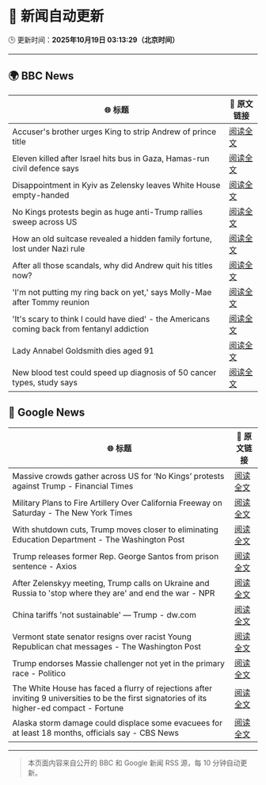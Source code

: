 # 🧠 新闻自动更新

🕒 更新时间：**2025年10月19日 03:13:29（北京时间）**

---

## 🌍 BBC News

| 🌐 标题 | 🔗 原文链接 |
|--------|-------------|
| Accuser's brother urges King to strip Andrew of prince title | [阅读全文](https://www.bbc.com/news/articles/cdegkd00yz3o?at_medium=RSS&at_campaign=rss) |
| Eleven killed after Israel hits bus in Gaza, Hamas-run civil defence says | [阅读全文](https://www.bbc.com/news/articles/cpv1nk7dy4yo?at_medium=RSS&at_campaign=rss) |
| Disappointment in Kyiv as Zelensky leaves White House empty-handed | [阅读全文](https://www.bbc.com/news/articles/cn97gjqgq9po?at_medium=RSS&at_campaign=rss) |
| No Kings protests begin as huge anti-Trump rallies sweep across US | [阅读全文](https://www.bbc.com/news/articles/c93xgyp1zv4o?at_medium=RSS&at_campaign=rss) |
| How an old suitcase revealed a hidden family fortune, lost under Nazi rule | [阅读全文](https://www.bbc.com/news/articles/c33pvlez6yjo?at_medium=RSS&at_campaign=rss) |
| After all those scandals, why did Andrew quit his titles now? | [阅读全文](https://www.bbc.com/news/articles/c3ep8gd1qv3o?at_medium=RSS&at_campaign=rss) |
| 'I'm not putting my ring back on yet,' says Molly-Mae after Tommy reunion | [阅读全文](https://www.bbc.com/news/articles/cg43lg3p7wno?at_medium=RSS&at_campaign=rss) |
| 'It's scary to think I could have died' - the Americans coming back from fentanyl addiction | [阅读全文](https://www.bbc.com/news/articles/cm2e471159vo?at_medium=RSS&at_campaign=rss) |
| Lady Annabel Goldsmith dies aged 91 | [阅读全文](https://www.bbc.com/news/articles/cn40xq2xgn5o?at_medium=RSS&at_campaign=rss) |
| New blood test could speed up diagnosis of 50 cancer types, study says | [阅读全文](https://www.bbc.com/news/articles/c205g21n1zzo?at_medium=RSS&at_campaign=rss) |

## 📰 Google News

| 🌐 标题 | 🔗 原文链接 |
|--------|-------------|
| Massive crowds gather across US for ‘No Kings’ protests against Trump - Financial Times | [阅读全文](https://news.google.com/rss/articles/CBMicEFVX3lxTFBneGEyc3RWYTlBUmw4QTRHdDVRbFc1cU1keTZiZmdmbVMyNzAxcDM3bk9SS01LTDE0S3BHRXg5cUdtMUtsOTRQc2cxdWVWSWN2R1B1TFlabC1DSjlJUHJPTThwU1dvQVFKLWV1Q2JhV0k?oc=5) |
| Military Plans to Fire Artillery Over California Freeway on Saturday - The New York Times | [阅读全文](https://news.google.com/rss/articles/CBMifkFVX3lxTE5iYlBQZVkyYWdXZWdtZ1lVZ0Jxbmc5QVlQQVVueUZ6MmQ1NlJBcXFlRVA3LTcxTC1ZMHdxeGRFMnRZMkhnNTF1amYwTGNVbmZyY0tCb1JSOGRvS1RzSzZadkZ1WGhpaXFKRHlVblBZMkVpTUN4bXVZNy04QUJMQQ?oc=5) |
| With shutdown cuts, Trump moves closer to eliminating Education Department - The Washington Post | [阅读全文](https://news.google.com/rss/articles/CBMijAFBVV95cUxOTkdCOU9SdjM1dEpsdVJxN3hleUc2U0VkN3ZVNGlBaUdLM3Z5aWZ5NU82OElDVW85UzlwZ0VpRUZJdEsxQ2dFNU9EMHUzWHR0dEFQTmFOelhDV1RQT0E1YW1QemJhNlptdl9oaUs0b2pEZlJuQjB6cTUtNzZTcDBQdG1Xd05QRWNvb0JGVQ?oc=5) |
| Trump releases former Rep. George Santos from prison sentence - Axios | [阅读全文](https://news.google.com/rss/articles/CBMie0FVX3lxTE56ekNHQVBXLXVnWEZCUzhrMXJtR0ZuSTZBbmtRbUw0UFB1bkJ3V2dhUWtTQ0QwUDlLaTN2eFAxdkdMNmgwNmQzeUxReWQ3VWRWY3gzcEFVMm8wdVZSVlRpeEhFeFVvZEVUdVJDUTVpSU5mWUw0MXRnWjQ2NA?oc=5) |
| After Zelenskyy meeting, Trump calls on Ukraine and Russia to 'stop where they are' and end the war - NPR | [阅读全文](https://news.google.com/rss/articles/CBMikAFBVV95cUxNaEZKNnFKR0lWa0ZNV0I4N0lYMkZkZG9yQUFYRGcySmw3VjJQOE0xZzByWnl0aDdrN1VoWWptWS1MRnV3UUlmSk9qdEtUOVozUFJKU1Z6cUdIYWdXUFlxNElIUzlvR1ZYTjFNWnJJRURleXYxUkN5RWltMUNNWVJJNGNxWVNQZXcwMjNVZnZHdm0?oc=5) |
| China tariffs 'not sustainable' — Trump - dw.com | [阅读全文](https://news.google.com/rss/articles/CBMid0FVX3lxTE5kVF9CUE56RXBhY2V3MFdEN1dLVGsyc1diQk1rN3BHSzBJVlhCeFE5S1QxOFF0RFNYMkdqM1pDS04ydFRuMngwd0JoZWYyNkdLUjJDSmYyLW80ZmYxSmF5blJrVWRtOWxvMGJ1eTJFRTM2QUVxVmlZ0gF3QVVfeXFMTUNKUnBEdktOVTZrbGhGVDUwcWNUX3RBSzkwNzlidjdpNFRRQ1RuZDR0M3ZfQWMwX3I4SEVCVElCQmdGSFBGa080LTJjQjhKWmFLX1hfY3pQX2cxOWlBRkI5Qjd1NzZkQnRIaGVIWnRFT3Nrdk02bTg?oc=5) |
| Vermont state senator resigns over racist Young Republican chat messages - The Washington Post | [阅读全文](https://news.google.com/rss/articles/CBMingFBVV95cUxQY21BV0txRzhuY2RDX0h2OUVOaS1ZTlpUMk9qNVh1bkRsT1dWaENwU3B5XzNnN1d5YzhDTUQ1Q3JaMFdKV1pEOUdZUElGaVdZbFFxMl96czdzYi1RQW9WbWR4eWg3R2hEaDF5blA2UmlKdjFxYW81Q3R0VDNDS01NQ2tGRWlOaV9OLWFaLXgtM2VjTnp3cG5NTFFmZWZ4dw?oc=5) |
| Trump endorses Massie challenger not yet in the primary race - Politico | [阅读全文](https://news.google.com/rss/articles/CBMiiwFBVV95cUxOdDNuR0N5UF91RzlOM0xGdzZ4bnZQd1NTaU5vVlI0bVZLUlVhWkNSM3VMSWp5RHdWbXFuRXBBWDd1QlN4X0QyUnRpbVBwaEw0Y1g5MVVYN1BuaWFWTzA3Z25wQjdEeFdjaVU3VkhLSGN0YVRDdy12YkpGY2JVYThqelVkMEJ0UlR5QTg0?oc=5) |
| The White House has faced a flurry of rejections after inviting 9 universities to be the first signatories of its higher-ed compact - Fortune | [阅读全文](https://news.google.com/rss/articles/CBMipwFBVV95cUxNbjVfVkw4Wm5DaVplY21ob09MNjRJRnYzNUJWTHlqbDMwWkF3RkZQTDNHRUE1Q1BmSU1ZZVItOFdITG1rX19TVXY2c3FwNFRIei0wUWVsTGhvX2tZOUhFYTZvVDlhUGxSb2J6WUkzZ25uQ1h5WlhER3h1MU14Zk9SdGNNdTdPZWRPUmp6Z0N5MUpWTkhMTmZjLWczMl9mYklZS2dWQkM3QQ?oc=5) |
| Alaska storm damage could displace some evacuees for at least 18 months, officials say - CBS News | [阅读全文](https://news.google.com/rss/articles/CBMigwFBVV95cUxPUGtLbXk4NTA3TG1MdGQ1akx5Nl9xWFA5UXgzQS1mdU10OXc0UWtHM3RfY3IxNWFucGNVM0JHNEpGQ3BHZWVWNmFlaDF0Rm8zejZhVTFJVXFWVkp4WEY2Ulp4WDJNbVpyRnJLSFhSUU9hR1FuMlJMS2JleExWTDd0VWpiUdIBiAFBVV95cUxNWG9sZ3l4UlQ2ZGFlbDJhVXF1UG5QMkZTU3ZjUmVqWDlKanNNWkc5VzlxaHdPd25oZzlYX0VXRFZfbmJOVEJRSXJwS1o5S1BndE1PdnFwNkRNWVByeFVzZ3BSRzduelB3U3ZsQzlHLUJZbUpyaEJDN09BWEJBc2lfR2g3THp2YkVH?oc=5) |

---
> 本页面内容来自公开的 BBC 和 Google 新闻 RSS 源，每 10 分钟自动更新。